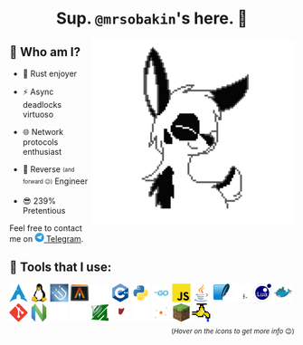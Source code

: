 <h1 align="center">Sup. <code>@mrsobakin</code>'s here. 👋</h1>

<picture><source media="(prefers-color-scheme: dark)" srcset="assets/dogsiftheywerepurple.svg"><source media="(prefers-color-scheme: light)" srcset="assets/dogsiftheywerepurple.svg"><img src="assets/dogsiftheywerepurple.svg" title="Literally me 🐶" height="330px" align="right"></picture>

## 🤔 Who am I?

- 🦀 Rust enjoyer

- ⚡ Async deadlocks virtuoso

- 🌐 Network protocols enthusiast

- 👾 Reverse <sub><sup>(and forward 😉)</sup></sub> Engineer

- 😎 239% Pretentious

Feel free to contact me on [<img src="assets/telegram.svg" height="16"> Telegram](https://t.me/sbknnn).

## 🔧 Tools that I use: 

<div id="tools"><picture><source media="(prefers-color-scheme: dark)" srcset="assets/icons/arch.svg"><source media="(prefers-color-scheme: light)" srcset="assets/icons/arch.svg"><img src="assets/icons/arch.svg" alt="Arch Linux" title="Arch Linux
My daily driver, btw" height="32"></picture>
<picture><source media="(prefers-color-scheme: dark)" srcset="assets/icons/linux.svg"><source media="(prefers-color-scheme: light)" srcset="assets/icons/linux.svg"><img src="assets/icons/linux.svg" alt="Linux" title="Linux" height="32"></picture>
<picture><source media="(prefers-color-scheme: dark)" srcset="assets/icons/i3.svg"><source media="(prefers-color-scheme: light)" srcset="assets/icons/i3.svg"><img src="assets/icons/i3.svg" alt="i3" title="i3
I̶'̶l̶l̶ ̶s̶w̶i̶t̶c̶h̶ ̶t̶o̶ ̶S̶w̶a̶y̶.̶ ̶S̶o̶m̶e̶ ̶d̶a̶y̶.̶ ̶E̶v̶e̶n̶t̶u̶a̶l̶l̶y̶.̶ ̶B̶e̶f̶o̶r̶e̶ ̶v̶e̶r̶y̶ ̶l̶o̶n̶g̶.̶ ̶S̶o̶o̶n̶e̶r̶ ̶o̶r̶ ̶l̶a̶t̶e̶r̶.̶ ̶I̶n̶ ̶t̶i̶m̶e̶ ̶t̶o̶ ̶c̶o̶m̶e̶.̶ ̶C̶e̶r̶t̶a̶i̶n̶l̶y̶.̶.̶.̶
I actually did switch. Buuuuut, I'm to lazy to change the icon." height="32"></picture>
<picture><source media="(prefers-color-scheme: dark)" srcset="assets/icons/alacritty.svg"><source media="(prefers-color-scheme: light)" srcset="assets/icons/alacritty.svg"><img src="assets/icons/alacritty.svg" alt="Alacritty" title="Alacritty" height="32"></picture>
<a href="https://github.com/mrsobakin?tab=repositories&q=&type=&language=rust"><picture><source media="(prefers-color-scheme: dark)" srcset="assets/icons/rust.svg"><source media="(prefers-color-scheme: light)" srcset="assets/icons/rust_light.svg"><img src="assets/icons/rust.svg" alt="Rust" title="Rust
💖🦀
Befriended the borrow checker. Not the lifetimes though.
Click to see things I wrote in Rust." height="32"></picture></a>
<a href="https://github.com/mrsobakin?tab=repositories&q=&type=&language=c%2B%2B"><picture><source media="(prefers-color-scheme: dark)" srcset="assets/icons/cpp.svg"><source media="(prefers-color-scheme: light)" srcset="assets/icons/cpp.svg"><img src="assets/icons/cpp.svg" alt="C++" title="C++" height="32"></picture></a>
<a href="https://github.com/mrsobakin?tab=repositories&q=&type=&language=python"><picture><source media="(prefers-color-scheme: dark)" srcset="assets/icons/python.svg"><source media="(prefers-color-scheme: light)" srcset="assets/icons/python.svg"><img src="assets/icons/python.svg" alt="Python" title="Python
This is probably the language I wrote most code in. It is slow as hell, is full of runtime exceptions, but it's simple and gets the job done. This readme was generated using Python!
Click to see things I wrote in it." height="32"></picture></a>
<a href="https://github.com/mrsobakin?tab=repositories&q=&type=&language=go"><picture><source media="(prefers-color-scheme: dark)" srcset="assets/icons/go.svg"><source media="(prefers-color-scheme: light)" srcset="assets/icons/go.svg"><img src="assets/icons/go.svg" alt="Go" title="Go
I love Go, but I think that I'm cursed. Every time, and I mean *EVERY* time that I decide to write something in Go, I have to reimplement basic things. I had to write my own MPMC channel once.
Click to see things I wrote in Go." height="32"></picture></a>
<a href="https://github.com/mrsobakin?tab=repositories&q=&type=&language=javascript"><picture><source media="(prefers-color-scheme: dark)" srcset="assets/icons/javascript.svg"><source media="(prefers-color-scheme: light)" srcset="assets/icons/javascript.svg"><img src="assets/icons/javascript.svg" alt="Javascript" title="Javascript
Javascript is so awful that its shittiness rolls over and it becomes good again." height="32"></picture></a>
<a href="https://github.com/mrsobakin?tab=repositories&q=&type=&language=java"><picture><source media="(prefers-color-scheme: dark)" srcset="assets/icons/java.svg"><source media="(prefers-color-scheme: light)" srcset="assets/icons/java.svg"><img src="assets/icons/java.svg" alt="Java" title="Java
For better or for worse, Java was *the* language I learned to code in. But now I hate it. Well, just as any other sane person." height="32"></picture></a>
<picture><source media="(prefers-color-scheme: dark)" srcset="assets/icons/sqlite.svg"><source media="(prefers-color-scheme: light)" srcset="assets/icons/sqlite.svg"><img src="assets/icons/sqlite.svg" alt="SQLite" title="SQLite" height="32"></picture>
<a href="https://github.com/mrsobakin/scripts"><picture><source media="(prefers-color-scheme: dark)" srcset="assets/icons/bash.svg"><source media="(prefers-color-scheme: light)" srcset="assets/icons/bash_light.svg"><img src="assets/icons/bash.svg" alt="Bash" title="Bash
I would like to say that I know bash, but I think that no one really does fully know it. I can write complex scripts, but I can never be sure that they won't break on some edge case.
Click to go to repository with my useful scripts" height="32"></picture></a>
<picture><source media="(prefers-color-scheme: dark)" srcset="assets/icons/lua.svg"><source media="(prefers-color-scheme: light)" srcset="assets/icons/lua.svg"><img src="assets/icons/lua.svg" alt="Lua" title="Lua" height="32"></picture>
<picture><source media="(prefers-color-scheme: dark)" srcset="assets/icons/docker.svg"><source media="(prefers-color-scheme: light)" srcset="assets/icons/docker.svg"><img src="assets/icons/docker.svg" alt="Docker" title="Docker" height="32"></picture>
<picture><source media="(prefers-color-scheme: dark)" srcset="assets/icons/git.svg"><source media="(prefers-color-scheme: light)" srcset="assets/icons/git.svg"><img src="assets/icons/git.svg" alt="Git" title="Git
I know my `git push --force` and manual hunk editing around it. Though I'm nowhere near being a git master." height="32"></picture>
<a href="https://github.com/mrsobakin/nvim-config/"><picture><source media="(prefers-color-scheme: dark)" srcset="assets/icons/nvim.svg"><source media="(prefers-color-scheme: light)" srcset="assets/icons/nvim.svg"><img src="assets/icons/nvim.svg" alt="NeoVim" title="NeoVim
Don't know what to say about it. I write text in NeoVim. I even wrote a plugin for it in it.
Click to check out my NeoVim config (it will never be finished)" height="32"></picture></a>
<picture><source media="(prefers-color-scheme: dark)" srcset="assets/icons/md.svg"><source media="(prefers-color-scheme: light)" srcset="assets/icons/md_light.svg"><img src="assets/icons/md.svg" alt="Markdown" title="Markdown
You'll be the judge of my markdown skills." height="32"></picture>
<picture><source media="(prefers-color-scheme: dark)" srcset="assets/icons/regex.svg"><source media="(prefers-color-scheme: light)" srcset="assets/icons/regex_light.svg"><img src="assets/icons/regex.svg" alt="Regex" title="Regex
My most favorite out of my most hated things thing. Regex is ugly and unreadable, slow, and always causes disasters. But ad-hoc, it's irreplaceable. Truly chaotic neutral.
It's also fun to mess around with." height="32"></picture>
<picture><source media="(prefers-color-scheme: dark)" srcset="assets/icons/ffmpeg.svg"><source media="(prefers-color-scheme: light)" srcset="assets/icons/ffmpeg.svg"><img src="assets/icons/ffmpeg.svg" alt="FFmpeg" title="FFmpeg
I still can't remember how to resize a video" height="32"></picture>
<picture><source media="(prefers-color-scheme: dark)" srcset="assets/icons/wine.svg"><source media="(prefers-color-scheme: light)" srcset="assets/icons/wine_light.svg"><img src="assets/icons/wine.svg" alt="Wine" title="Wine
Except that I obviously use it, I am more or less familiar with its internals and the codebase. I tried to compile WineLib dlls with Rust, however I faced a problem known as a skill issue (I'm just too stupid for it). WineLib itself is too obscure and undocumented, let alone a its usage with Rust. Better luck next time.
(If you are familiar with WineLib and Rust and somehow reading this, please DM me. I would really appreciate your help!)" height="32"></picture>
<picture><source media="(prefers-color-scheme: dark)" srcset="assets/icons/wireshark.svg"><source media="(prefers-color-scheme: light)" srcset="assets/icons/wireshark_light.svg"><img src="assets/icons/wireshark.svg" alt="Wireshark" title="Wireshark" height="32"></picture>
<picture><source media="(prefers-color-scheme: dark)" srcset="assets/icons/mitmproxy.svg"><source media="(prefers-color-scheme: light)" srcset="assets/icons/mitmproxy_light.svg"><img src="assets/icons/mitmproxy.svg" alt="mitmproxy" title="mitmproxy
An important tool in my reverse engineering toolkit. Numerous bugs have been found and numerous services have been reverse engineered with it." height="32"></picture>
<picture><source media="(prefers-color-scheme: dark)" srcset="assets/icons/minecraft.svg"><source media="(prefers-color-scheme: light)" srcset="assets/icons/minecraft.svg"><img src="assets/icons/minecraft.svg" alt="Minecraft" title="Minecraft
Surprising to see a game in a tech stack, right? But there's a good reason why it's here - Minecraft was the main reason that brought me into computer science. It teached me the art of kludging, and I even decided to learn to code just so I could make mods for it. Needless to say that I still didn't made a single one :)" height="32"></picture>
<picture><source media="(prefers-color-scheme: dark)" srcset="assets/icons/spigot.svg"><source media="(prefers-color-scheme: light)" srcset="assets/icons/spigot.svg"><img src="assets/icons/spigot.svg" alt="Spigot" title="Spigot
Back in the day, this was what cool kids used to run Minecraft servers. I never did run my own server back then, but I did wrote a ton of plugins for the Spigot. It's the place where I got my unfortunate knowledge of Java." height="32"></picture>
</div>
<div align="right"><sub>(<i>Hover on the icons to get more info</i> 😉)</sub></div>
